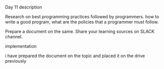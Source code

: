 Day 11 description

Research on best programming practices followed by programmers. how to write a good program, what are the policies that a programmer must follow.

Prepare a document on the same. Share your learning sources on SLACK channel.

implementation 

i have prepared the document on the topic
and placed it on the drive previously